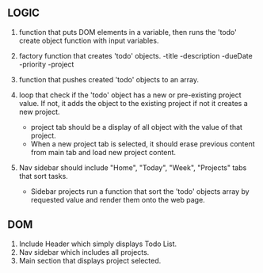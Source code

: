 ## LOGIC
1. function that puts DOM elements in a variable, then runs the 'todo' create object function with input variables.

2. factory function that creates 'todo' objects.
    -title
    -description
    -dueDate
    -priority
    -project

3. function that pushes created 'todo' objects to an array.

4. loop that check if the 'todo' object has a new or pre-existing project value. If not, it adds the object to the existing project if not it creates a new project.
    - project tab should be a display of all object with the value of that project.
    - When a new project tab is selected, it should erase previous content from main tab and load new project content.

5. Nav sidebar should include "Home", "Today", "Week", "Projects" tabs that sort tasks.
    - Sidebar projects run a function that sort the 'todo' objects array by requested value and render them onto the web page.

## DOM

1. Include Header which simply displays Todo List.
2. Nav sidebar which includes all projects.
3. Main section that displays project selected.
